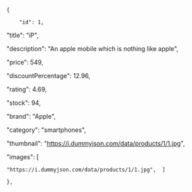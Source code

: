     {

        "id": 1,

  "title": "iP",

  "description": "An apple mobile which is nothing like apple",

  "price": 549,

  "discountPercentage": 12.96,

  "rating": 4.69,

  "stock": 94,

  "brand": "Apple",

  "category": "smartphones",

  "thumbnail": "https://i.dummyjson.com/data/products/1/1.jpg",

  "images": [

    "https://i.dummyjson.com/data/products/1/1.jpg",  ]

    },
